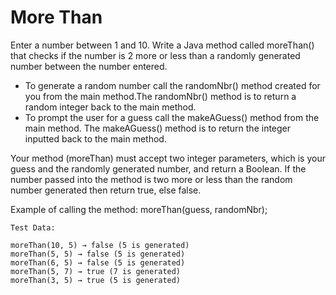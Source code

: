 # More Than

Enter a number between 1 and 10. Write a Java method called moreThan() that checks if the number is 2 more or less than a randomly generated number between the number entered.

* To generate a random number call the randomNbr() method created for you from the main method.The randomNbr() method is to return a random integer back to the main method.
* To prompt the user for a guess call the makeAGuess() method from the main method. The makeAGuess() method is to return the integer inputted back to the main method.

Your method (moreThan) must accept two integer parameters, which is your guess and the randomly generated number, and return a Boolean. If the number passed into the method is two more or less than the random number generated then return true, else false.

Example of calling the method: moreThan(guess, randomNbr);

```
Test Data:

moreThan(10, 5) → false (5 is generated)
moreThan(5, 5) → false (5 is generated)
moreThan(6, 5) → false (5 is generated)
moreThan(5, 7) → true (7 is generated)
moreThan(3, 5) → true (5 is generated)
```
